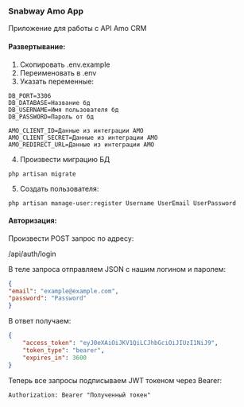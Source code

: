 ### Snabway Amo App

Приложение для работы с API Amo CRM

#### Развертывание:

1. Скопировать .env.example
2. Переименовать в .env
3. Указать переменные:
```
DB_PORT=3306
DB_DATABASE=Название бд
DB_USERNAME=Имя пользователя бд
DB_PASSWORD=Пароль от бд

AMO_CLIENT_ID=Данные из интеграции AMO
AMO_CLIENT_SECRET=Данные из интеграции AMO
AMO_REDIRECT_URL=Данные из интеграции AMO
```
4. Произвести миграцию БД
```
php artisan migrate
```
5. Создать пользователя:
```
php artisan manage-user:register Username UserEmail UserPassword
```

#### Авторизация:

Произвести POST запрос по адресу:

/api/auth/login

В теле запроса отправляем JSON c нашим логином и паролем:
```json
{
"email": "example@example.com",
"password": "Password"
}
```

В ответ получаем:
```json
{
    "access_token": "eyJ0eXAiOiJKV1QiLCJhbGciOiJIUzI1NiJ9",
    "token_type": "bearer",
    "expires_in": 3600
}
```
Теперь все запросы подписываем JWT токеном через Bearer:
```
Authorization: Bearer "Полученный токен"
```
